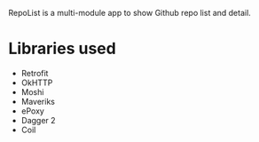 RepoList is a multi-module app to show Github repo list and detail.

# Libraries used

  - Retrofit
  - OkHTTP
  - Moshi
  - Maveriks
  - ePoxy
  - Dagger 2
  - Coil
